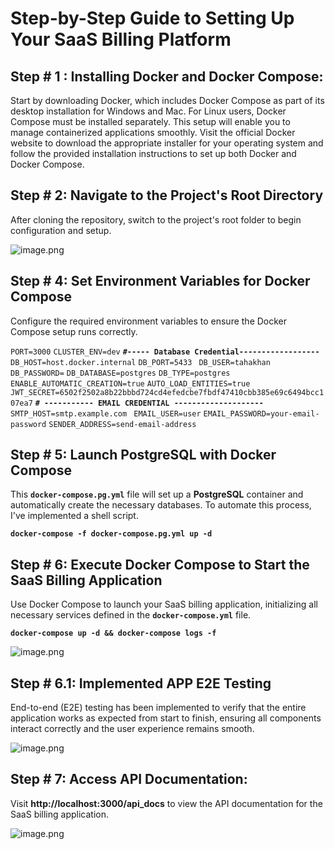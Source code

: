 # Step-by-Step Guide to Setting Up Your SaaS Billing Platform

## Step # 1 : Installing Docker and Docker Compose:

Start by downloading Docker, which includes Docker Compose as part of its desktop installation for Windows and Mac. For Linux users, Docker Compose must be installed separately. This setup will enable you to manage containerized applications smoothly. Visit the official Docker website to download the appropriate installer for your operating system and follow the provided installation instructions to set up both Docker and Docker Compose.

## Step # 2: Navigate to the Project's Root Directory

After cloning the repository, switch to the project's root folder to begin configuration and setup.

![image.png](https://prod-files-secure.s3.us-west-2.amazonaws.com/93faccac-c32e-40fc-b6c2-33185ed11872/b14aa0a8-077f-4fd4-9151-96ba25e24d52/image.png)

## Step # 4: Set Environment Variables for Docker Compose

Configure the required environment variables to ensure the Docker Compose setup runs correctly.

`PORT=3000`
`CLUSTER_ENV=dev`
**`#----- Database Credential------------------`** `DB_HOST=host.docker.internal`
`DB_PORT=5433`
` DB_USER=tahakhan`
`DB_PASSWORD=`
`DB_DATABASE=postgres`
`DB_TYPE=postgres`
`ENABLE_AUTOMATIC_CREATION=true` `AUTO_LOAD_ENTITIES=true` `JWT_SECRET=6502f2502a8b22bbbd724cd4efedcbe7fbdf47410cbb385e69c6494bcc107ea7`
**`# ----------- EMAIL CREDENTIAL --------------------`**
`SMTP_HOST=smtp.example.com`
` EMAIL_USER=user`
`EMAIL_PASSWORD=your-email-password` `SENDER_ADDRESS=send-email-address`

## Step # 5: Launch PostgreSQL with Docker Compose

This **`docker-compose.pg.yml`** file will set up a **PostgreSQL** container and automatically create the necessary databases. To automate this process, I've implemented a shell script.

**`docker-compose -f docker-compose.pg.yml up -d`**

## Step # 6: Execute Docker Compose to Start the SaaS Billing Application

Use Docker Compose to launch your SaaS billing application, initializing all necessary services defined in the **`docker-compose.yml`** file.

**`docker-compose up -d && docker-compose logs -f`**

![image.png](https://prod-files-secure.s3.us-west-2.amazonaws.com/93faccac-c32e-40fc-b6c2-33185ed11872/443b4a15-11d7-4368-b222-1533f6e88082/image.png)

## Step # 6.1: Implemented APP E2E Testing

End-to-end (E2E) testing has been implemented to verify that the entire application works as expected from start to finish, ensuring all components interact correctly and the user experience remains smooth.

![image.png](https://prod-files-secure.s3.us-west-2.amazonaws.com/93faccac-c32e-40fc-b6c2-33185ed11872/fd499434-1793-45f2-9c9d-304dd16d614e/image.png)

## Step # 7: Access API Documentation:

Visit **http://localhost:3000/api_docs** to view the API documentation for the SaaS billing application.

![image.png](https://prod-files-secure.s3.us-west-2.amazonaws.com/93faccac-c32e-40fc-b6c2-33185ed11872/98d28e3a-bc7b-440a-9403-481a63965343/image.png)
